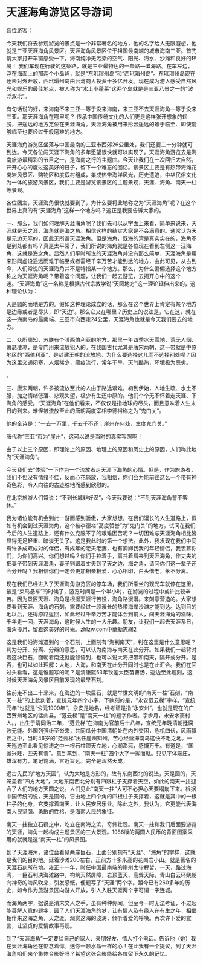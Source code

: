 # 天涯海角游览区导游词  
各位游客：  

今天我们将去参观游览的景点是一个非常著名的地方，他的名字给人无限遐想，他就是三亚天涯海角风景区。天涯海角风景区位于祖国最南端的城市海南三亚。首先请大家打开车窗感受一下，海南纯净无污染的空气、阳光、海水、沙滩和良好的环境！ 我们车现在行驶的这条路，就是三亚最特色的一条路—滨海路。在车左边，浮在海面上的那两个小岛屿，就是“东玳瑁州岛”和“西玳瑁州岛”。东玳瑁州岛现在还未对外开放，西玳瑁州岛由台湾商人投资十多亿开发。现在成为游人感受自然风光和娱乐的最佳地点，被人称为“水上小蓬莱”这两个岛就是是三亚八景之一的“波浮双玳”。  

有句话说的好，来海南不来三亚—等于没来海南，来三亚不去天涯海角—等于没来三亚。那天涯海角在哪里呢？ 传承中国传统文化的人们更是这样张开想象的翅膀，把遥远的地方定位在天涯海角。天涯海角被用来形容遥远的难于临至、即使能够临至也要经过千般磨难的地方。  

天涯海角游览区坐落与中国最南的三亚市西郊26公里处，我们还要二十分钟就可到达。今天各位闯天涯下海角的多年愿望很快就可以实现了。天涯海角游览去是海南旅游最精彩的节目之一，是海南之行的主题曲。今天让我们在一次回归大自然，开开心心的度过这美好的日子，留下一个难忘的回忆。该景区主要是有热带海滩花岗岩风景区、购物区和度假村组成，集成热带海洋风光，历史遗迹，中华民俗文化为一体的旅游风景区，我们主要是游览该景区的主题景观，天涯、海角、南天一柱等景观。  

各位团友，天涯海角很快就要到了，为什么要将此地称之为“天涯海角”呢？在这个世界上真的有“天涯海角”这样一个地方吗？这正是我要告诉大家的。  

一、那么，我们如何理解天涯海角呢？我们先可以从字面上来看，简单来说来，天涯就是天之涯，海角就是海之角。相信这样的结实大家是不会满意的。通常认为天是无边无际的，因此无所谓天涯海角。但是海角，既海的湾是真实实在的，海角不是到处都有吗？真是太平常了，我们所说的海角就是各位现在看到左侧这一汪海角，这就是海之角。显然人们平时所说的天涯海角并没有那么简单，天涯海角是用来形同虚设遥远而难于临至或者需经千辛万苦才能到达的地方，由此可见，从古到今，人们常说的天涯海角并不是特指某一个地方。那么，为什么偏偏选择这个地方称之为天涯海角呢？带着这个问题，让我们一起去游览，去揭开心中的这个迷。“天涯海角”这一名称是根据古代宗教学说“天圆地方”这一理论延伸出来的，这种理论认为：  

天是圆的而地是方的。假如这种理论成立的话，那么在这个世界上肯定有某个地方是边缘或者是尽头，即“天边”。那么它又在哪里？历史上的说法是，它在这，就在这—海南岛的最南端、三亚市向西走24公里，天涯海角也就是今天我们要去的地方。  

二、众所周知，苏联有个叫西伯利亚的地方。那里一年四季冰天雪地、荒无人烟、萧瑟凄凉，是专门用来流放犯人的。在我国古代尤其是唐宋两朝，这一带就是中原地区的“西伯利亚”，是封建王朝的流放地。为什么要选择这儿而不选择别处呢？因为这里交通闭塞，人烟稀少，瘟疫流行，常年干旱，天气酷热，环境极为恶劣。  

。  

三、唐宋两朝，许多被流放至此的人由于路途艰难，初到伊始，人地生疏、水土不服，加之情绪低落、悲观失望，极少有生还中原的。他们个个无不怀着走天涯、下海角的感受。“天涯海角”在他们看来，不仅仅是指地球的尽头，而且意味着人生末日的到来。难怪被流放至此的唐朝两度宰相李德裕称之为“鬼门关”。  

他的全诗是：“一去一万里，千去千不还；崖州在何处，生度鬼门关。”  

唐代称“三亚”市为“崖州”，这可以说是当时的真实写照啊！  

由于以上三个原因，即理论上的原因、地理上的原因和历史上的原因，人们称此地为“天涯海角”。  

今天我们去“体验”一下作为一个流放者走天涯下海角的心情。但是，作为旅游者，我们不但没有情绪不佳，反而心花怒放，我相信，你们会为能前往这么一个带有神奇色彩，令人向往的古迹胜地而感到欣慰的。  

在北京旅游人们常说：“不到长城非好汉”，今天我要说：“不到天涯海角誓不罢休。”  

我为诸位能有机会到此一游而感到骄傲，大家想想，在我们漫长的人生道路上，假如有机会到过天涯海角，这个被李德裕“高度赞誉”为“鬼门关”的地方，试问在我们今后的人生道路上，还有什么克服不了的艰难困苦呢？一切困难与天涯海角相比皆显得无足轻重、暗淡无关了。这是我此时的第一个想法。此外，我发现在我们中间有许多成双成对的伴侣，有成年的老夫老妻，也有卿卿我我的年轻情侣，我羡慕你们，为你们高兴。你们想过吗？你们手拉着手，肩并着肩来到天涯海角，作丈夫的把妻子带到天涯海角，妻子则跟着丈夫到了天之边、海之角，请问你们这一辈子还会分开吗？我相信你们一定会更加相亲相爱，心心相印，白头偕老，永不分离。  

现在我们已经进入了天涯海角游览区的停车场，我们所乘坐的观光车就停在这里，该是“束马悬车”的时候了，游览时间是一个半小时，在游览的过程中或许比较辛苦。因为景区天涯、海角是根据天涯行苦役，海角路漫漫。来刻意营造的。大家想要看到天涯、海角的石刻，需要经过一段漫长的热带海岸沙滩才能到达。达到目的地以后，还得原路返回，如此经过千辛万苦才能体会到前人，闯天涯海角的滋味。千年走一回，天涯海角，这时候人生的一大乐趣。朋友，让我们一起去天涯系日，海角揽月，留着这美好的时光。zhlzw.com中華勵志網2  

这是我们沿海滩遇到的一个石刻，上面刻有“海判南天”，判在这里是什么意思呢？判为分开、分离、分辨的意思，可以认为南海与南天在此分开。如果我们一起背对着这块巨石，面朝着南还就能领悟到，也可以说大海把带和南天，隔开或分开。是否，也可以如此理解：大地，大海，和南天在此分开同时也是在此汇合。我们在回过头看看，这是谁题写的呢？是清康熙53年钦差大臣苗曹汤，巡边至此题刻，这时候天涯海角风景区目前发现的最早石刻。  

往前走不出二十米米，在海边的一块巨石，就是举世文明的“南天一柱”石刻，“南天一柱”的上款刻着，宣统元年四个小字，下款刻的是，“永安范云梯”字样。“宣统元年”也就是“公元1909年”，永安是地名，经考证是指“永安州”，也就是现在的广西贺州地区的锰山县。“范云梯”是“南天一柱”的题字作者。字步月，永安水窦村人。，出生于清同治二年，“范云梯”在海南为官前后十八年，宣统元年晚清朝廷腐败无能。外国列强纷至沓来，共同瓜分中国清朝处在内外交困，危机四伏，风雨飘摇之中，当时46岁的“范云梯”出任崖州知州，苦心经营海南岛这快不毛之地。一天巡边至此看见惊涛之中一根石柱顶天立地，心潮澎湃，感慨万千。有道是，“国家兴旺，匹夫有责”。意到笔到，“南天一柱”四个大字一挥而就。只见字体端庄，雄浑有力，笔记饱满，言近旨远。完全是浑然天成。  

远古先民的“地方天圆”，认为大地是方形的，故有东南西北的说法，天是圆的，天笼盖着“四方大地”，大地东南西北分别有四跟柱子支撑着天空，如此的南天一拄迎合了人们的地方天圆之说。人们见此“南天一拄”大可不必担心天要塌崩下来。根据中国传统的说，天是圆的，它由地上四个角的四根柱子支撑着，这就是其中的一根柱子的化身，它支撑着南天，让人民安居乐业。除此之外，我认为，它更能代表海南人民坚强、勇敢的性格，是海南人民的象征。  

南天一拄独立石磊之中，屹立在南海之滨，奇伟壮观。南天一拄和我们后面要游览的天涯，海角一起构成主题景区的三大景观。1986版的两圆人民币的背面图案采用的就就是这“南天一柱”的风景图。  

到了天涯海角，诸位会看见两座巨石，上面分别刻有“天涯”、“海角”的字样，这就是我们的目的地。延着沙滩200左右，正前方十多米高的花岗岩小山。就是著名的天涯石刻所在地。雍正十一年，时任中国最南端的崖州太守程哲，一天，路过海湾，一巨石判决海滩路中，构筑天然屏障，岩顶蓝天、高耸天际，青山白云环绕朝向神奇的海风吹来，引发感慨，便题写了“天涯”两个字。距今已有260多年的历史，如今作为旅游景区向游人开放，引人入胜天涯两个字可谓一字连城。  

而海角两字，据说是清末文人之手，虽有种种传闻，但至今一时无法考证，不过起能善解人意的题字，圆了人们天涯海角的梦，让有情人及有缘人在有生之年，相偎相伴来这海之角，天之涯，观赏这海的波涛，倾听着爱的呼唤。再次许下爱的宣言，让坚贞的爱情故事再现。  

到了“天涯海角”一定要给自己的家人、亲朋好友、情人打个电话。告诉他（她）我在天涯海角还在惦念着你。送你一颗水晶一样的心！在此我有一个提议，到了天涯海角咱们来个集体合影好吗？希望这张合影能给各位留下永久的记忆。  

